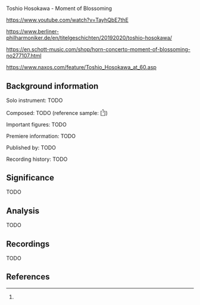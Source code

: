 # 

Toshio Hosokawa - Moment of Blossoming

https://www.youtube.com/watch?v=TayhQbE7thE

https://www.berliner-philharmoniker.de/en/titelgeschichten/20192020/toshio-hosokawa/

https://en.schott-music.com/shop/horn-concerto-moment-of-blossoming-no277107.html

https://www.naxos.com/feature/Toshio_Hosokawa_at_60.asp

## Background information

Solo instrument: TODO

Composed: TODO (reference sample: \[[^1]\])

Important figures: TODO

Premiere information: TODO

Published by: TODO

Recording history: TODO

## Significance

TODO

## Analysis

TODO

## Recordings

TODO

## References

[^1]: 
